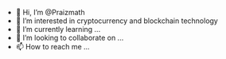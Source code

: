 - 👋 Hi, I’m @Praizmath
- 👀 I’m interested in cryptocurrency and blockchain technology
- 🌱 I’m currently learning ...
- 💞️ I’m looking to collaborate on ...
- 📫 How to reach me ...

<!---
Praizmath/Praizmath is a ✨ special ✨ repository because its `README.md` (this file) appears on your GitHub profile.
You can click the Preview link to take a look at your changes.
--->

